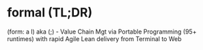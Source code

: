 # formal (TL;DR)
(form: a l) aka (;) - Value Chain Mgt via Portable Programming (95+ runtimes) with rapid Agile Lean delivery from Terminal to Web
